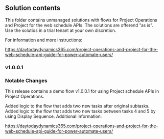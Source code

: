 ## Solution contents

This folder contains unmanaged solutions with flows for Project Operations and Project for the web schedule APIs. The solutions are offerend "as is". Use the solutios in a trial tenant at your own discretion.

For information and more instructions:

https://daytodaydynamics365.com/project-operations-and-project-for-the-web-schedule-api-guide-for-power-automate-users/

### v1.0.0.1
### Notable Changes
This release contains a demo flow v1.0.0.1 for using Project schedule APIs in Project Operations.

Added logic to the flow that adds two new tasks after original subtasks.
Added logic to the flow that adds two new tasks between tasks 4 and 5 by using Display Sequence.
Additional information:

https://daytodaydynamics365.com/project-operations-and-project-for-the-web-schedule-api-guide-for-power-automate-users/
